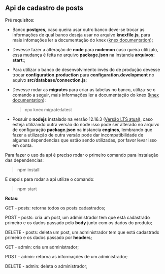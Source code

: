 ## Api de cadastro de posts

Pré requisitos:

- Banco **postgres**, caso queira usar outro banco deve-se trocar as informações de qual banco deseja usar no arquivo **knexfile.js**, para mais infomações ler a documentação do knex ([knex documentation](http://knexjs.org/));

- Devesse fazer a alteração de **node** para **nodemon** caso queira utilizalo, essa mudança é feita no arquivo **package.json** na instancia **arquivos: start:**;

- Para utilizar o banco de desenvolvimento invés do de produção devesse trocar **configuration.production** para **configuration.development** no aquivo **src/database/connection.js**;

- Devesse rodar as **migrates** para criar as tabelas no banco, utiliza-se o comando a seguir, mais informações ler a documentação do knex ([knex documentation](http://knexjs.org/)):

  > npx knex migrate:latest

- Possuir o **nodejs** instalado na versão 12.16.3 ([Versão LTS atual](https://nodejs.org/en/)), caso esteja utilizando outra versão do node isso pode ser alterado no arquivo de configuração **package.json** na instancia **engines**, lembrando que fazer a utilização de outra versão pode dar incompatibilidade de algumas dependencias que estão sendo utilizadas, por favor levar isso em conta.

Para fazer o uso da api é preciso rodar o primeiro comando para instalação das dependencias:

> npm install

E depois para rodar a api utilize o comando:

> npm start

**Rotas:**

GET - posts: retorna todos os posts cadastrados;

POST - posts: cria um post, um administrador tem que está cadastrado primeiro e os dados passado pelo **body** junto com os dados do produto;

DELETE - posts: deleta um post, um administrador tem que está cadastrado primeiro e os dados passado por **headers**;

GET - admin: cria um administrador;

POST - admin: retorna as informações de um administrador;

DELETE - admin: deleta o administrador;
